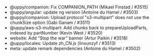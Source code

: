 - @uppy/companion: Fix COMPANION_PATH (Mikael Finstad / #3515)
- @uppy/angular: update ng version (Antoine du Hamel / #3503)
- @uppy/companion: Upload protocol "s3-multipart" does not use the chunkSize option (Gabi Ganam / #3511)
- @uppy/aws-s3-multipart: Add chunks back to prepareUploadParts, indexed by partNumber (Kevin West / #3520)
- website: Add “Stop the war” banner (Artur Paikin / #3518)
- @uppy/locales: Update zh_CN.js (linxunzyf / #3513)
- meta: update remark dependencies (Antoine du Hamel / #3502)
